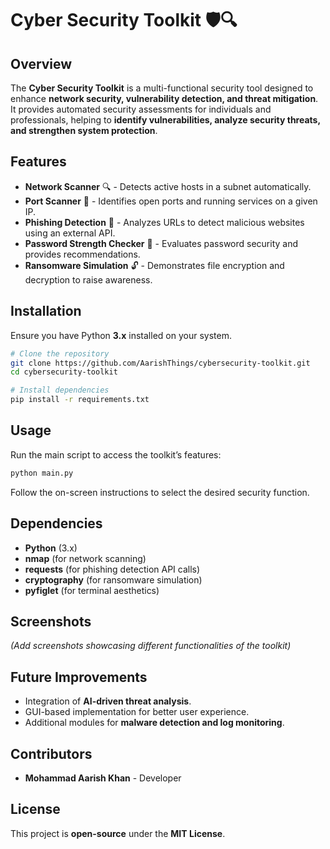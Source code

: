 # **Cyber Security Toolkit** 🛡️🔍

## **Overview**
The **Cyber Security Toolkit** is a multi-functional security tool designed to enhance **network security, vulnerability detection, and threat mitigation**. It provides automated security assessments for individuals and professionals, helping to **identify vulnerabilities, analyze security threats, and strengthen system protection**.

## **Features**
- **Network Scanner** 🔍 - Detects active hosts in a subnet automatically.
- **Port Scanner** 🔢 - Identifies open ports and running services on a given IP.
- **Phishing Detection** 🎣 - Analyzes URLs to detect malicious websites using an external API.
- **Password Strength Checker** 🔑 - Evaluates password security and provides recommendations.
- **Ransomware Simulation** 🔓 - Demonstrates file encryption and decryption to raise awareness.

## **Installation**
Ensure you have Python **3.x** installed on your system.

```bash
# Clone the repository
git clone https://github.com/AarishThings/cybersecurity-toolkit.git
cd cybersecurity-toolkit

# Install dependencies
pip install -r requirements.txt
```

## **Usage**
Run the main script to access the toolkit’s features:

```bash
python main.py
```

Follow the on-screen instructions to select the desired security function.

## **Dependencies**
- **Python** (3.x)
- **nmap** (for network scanning)
- **requests** (for phishing detection API calls)
- **cryptography** (for ransomware simulation)
- **pyfiglet** (for terminal aesthetics)

## **Screenshots**
_(Add screenshots showcasing different functionalities of the toolkit)_

## **Future Improvements**
- Integration of **AI-driven threat analysis**.
- GUI-based implementation for better user experience.
- Additional modules for **malware detection and log monitoring**.

## **Contributors**
- **Mohammad Aarish Khan** - Developer

## **License**
This project is **open-source** under the **MIT License**.
